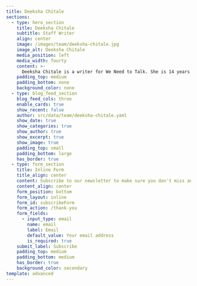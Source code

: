 ```yaml
---
title: Deeksha Chitale
sections:
  - type: hero_section
    title: Deeksha Chitale
    subtitle: Staff Writer
    align: center
    image: /images/team/deeksha-chitale.jpg
    image_alt: Deeksha Chitale
    media_position: left
    media_width: fourty
    content: >-
      Deeksha Chitale is a writer for We Need to Talk. She is 14 years old and goes to high school in India. She has always been intrigued by the power that literature has and the voice that it gives to people who want to express their opinions. Apart from writing, she enjoys playing the violin, coding, cycling and listening to different genres of music.
    padding_top: medium
    padding_bottom: none
    background_color: none
  - type: blog_feed_section
    blog_feed_cols: three
    enable_cards: true
    show_recent: false
    author: src/data/team/deeksha-chitale.yaml
    show_date: true
    show_categories: true
    show_author: true
    show_excerpt: true
    show_image: true
    padding_top: small
    padding_bottom: large
    has_border: true
  - type: form_section
    title: Inline Form
    title_align: center
    content: Subscribe to our newsletter to make sure you don't miss anything.
    content_align: center
    form_position: bottom
    form_layout: inline
    form_id: subscribeForm
    form_action: /thank-you
    form_fields:
      - input_type: email
        name: email
        label: Email
        default_value: Your email address
        is_required: true
    submit_label: Subscribe
    padding_top: medium
    padding_bottom: medium
    has_border: true
    background_color: secondary
template: advanced
---
```

